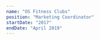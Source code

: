 ```yaml
---
name: "OS Fitness Clubs"
position: "Marketing Coordinator"
startDate: "2017"
endDate: "April 2019"
---
```

